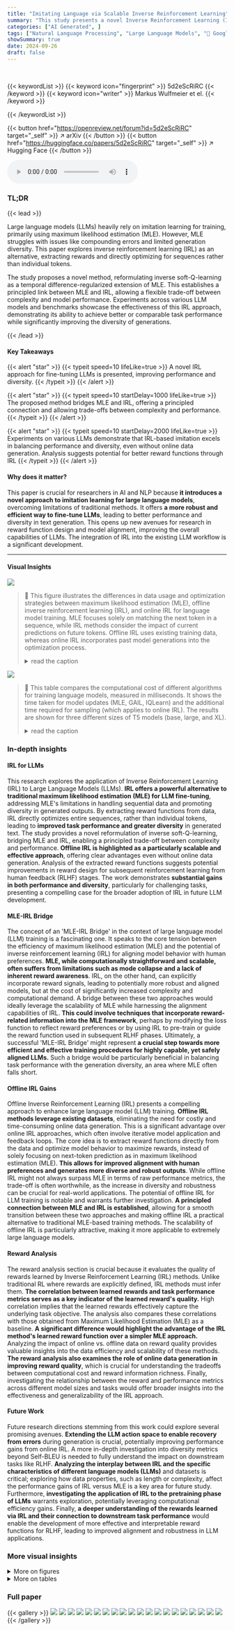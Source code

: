 ```yaml
---
title: "Imitating Language via Scalable Inverse Reinforcement Learning"
summary: "This study presents a novel Inverse Reinforcement Learning (IRL) approach for fine-tuning large language models, offering improved performance and generation diversity compared to standard methods."
categories: ["AI Generated", ]
tags: ["Natural Language Processing", "Large Language Models", "🏢 Google DeepMind",]
showSummary: true
date: 2024-09-26
draft: false
---
```


<br>

{{< keywordList >}}
{{< keyword icon="fingerprint" >}} 5d2eScRiRC {{< /keyword >}}
{{< keyword icon="writer" >}} Markus Wulfmeier et el. {{< /keyword >}}
 
{{< /keywordList >}}

{{< button href="https://openreview.net/forum?id=5d2eScRiRC" target="_self" >}}
↗ arXiv
{{< /button >}}
{{< button href="https://huggingface.co/papers/5d2eScRiRC" target="_self" >}}
↗ Hugging Face
{{< /button >}}



<audio controls>
    <source src="https://ai-paper-reviewer.com/5d2eScRiRC/podcast.wav" type="audio/wav">
    Your browser does not support the audio element.
</audio>


### TL;DR


{{< lead >}}

Large language models (LLMs) heavily rely on imitation learning for training, primarily using maximum likelihood estimation (MLE). However, MLE struggles with issues like compounding errors and limited generation diversity.  This paper explores inverse reinforcement learning (IRL) as an alternative, extracting rewards and directly optimizing for sequences rather than individual tokens.

The study proposes a novel method, reformulating inverse soft-Q-learning as a temporal difference-regularized extension of MLE.  This establishes a principled link between MLE and IRL, allowing a flexible trade-off between complexity and model performance.  Experiments across various LLM models and benchmarks showcase the effectiveness of this IRL approach, demonstrating its ability to achieve better or comparable task performance while significantly improving the diversity of generations.

{{< /lead >}}


#### Key Takeaways

{{< alert "star" >}}
{{< typeit speed=10 lifeLike=true >}} A novel IRL approach for fine-tuning LLMs is presented, improving performance and diversity. {{< /typeit >}}
{{< /alert >}}

{{< alert "star" >}}
{{< typeit speed=10 startDelay=1000 lifeLike=true >}} The proposed method bridges MLE and IRL, offering a principled connection and allowing trade-offs between complexity and performance. {{< /typeit >}}
{{< /alert >}}

{{< alert "star" >}}
{{< typeit speed=10 startDelay=2000 lifeLike=true >}} Experiments on various LLMs demonstrate that IRL-based imitation excels in balancing performance and diversity, even without online data generation.  Analysis suggests potential for better reward functions through IRL {{< /typeit >}}
{{< /alert >}}

#### Why does it matter?
This paper is crucial for researchers in AI and NLP because **it introduces a novel approach to imitation learning for large language models**, overcoming limitations of traditional methods. It offers **a more robust and efficient way to fine-tune LLMs**, leading to better performance and diversity in text generation. This opens up new avenues for research in reward function design and model alignment, improving the overall capabilities of LLMs.  The integration of IRL into the existing LLM workflow is a significant development.

------
#### Visual Insights



![](https://ai-paper-reviewer.com/5d2eScRiRC/figures_1_1.jpg)

> 🔼 This figure illustrates the differences in data usage and optimization strategies between maximum likelihood estimation (MLE), offline inverse reinforcement learning (IRL), and online IRL for language model training.  MLE focuses solely on matching the next token in a sequence, while IRL methods consider the impact of current predictions on future tokens.  Offline IRL uses existing training data, whereas online IRL incorporates past model generations into the optimization process.
> <details>
> <summary>read the caption</summary>
> Figure 1: Data usage and optimization flow in MLE, offline and online IRL. Independent of the method, current models use the history of past tokens to predict the next. However, MLE purely optimizes the current output for exact matching the corresponding datapoint while IRL-based methods take into account the impact on future tokens. Online optimization additionally conditions on past model generations rather than the original dataset. Grey and blue objects respectively represent training data and model generations. The impact of future datapoints is often indirect and mediated via learned functions (e.g. the discriminator in GAIL [25] and the Q-function in IQLearn [20]).
> </details>





![](https://ai-paper-reviewer.com/5d2eScRiRC/tables_7_1.jpg)

> 🔼 This table compares the computational cost of different algorithms for training language models, measured in milliseconds.  It shows the time taken for model updates (MLE, GAIL, IQLearn) and the additional time required for sampling (which applies to online IRL). The results are shown for three different sizes of T5 models (base, large, and XL).
> <details>
> <summary>read the caption</summary>
> Table 1: Algorithm profiling with computation in milliseconds. 'Sampling' refers to generating a number of sequences equivalent to batch size and often uses equal or more time than updates. These times depend on hardware, implementation and code optimization.
> </details>





### In-depth insights


#### IRL for LLMs
This research explores the application of Inverse Reinforcement Learning (IRL) to Large Language Models (LLMs).  **IRL offers a powerful alternative to traditional maximum likelihood estimation (MLE) for LLM fine-tuning**, addressing MLE's limitations in handling sequential data and promoting diversity in generated outputs.  By extracting reward functions from data, IRL directly optimizes entire sequences, rather than individual tokens, leading to **improved task performance and greater diversity** in generated text.  The study provides a novel reformulation of inverse soft-Q-learning, bridging MLE and IRL, enabling a principled trade-off between complexity and performance.  **Offline IRL is highlighted as a particularly scalable and effective approach**, offering clear advantages even without online data generation.  Analysis of the extracted reward functions suggests potential improvements in reward design for subsequent reinforcement learning from human feedback (RLHF) stages.  The work demonstrates **substantial gains in both performance and diversity**, particularly for challenging tasks, presenting a compelling case for the broader adoption of IRL in future LLM development.

#### MLE-IRL Bridge
The concept of an 'MLE-IRL Bridge' in the context of large language model (LLM) training is a fascinating one.  It speaks to the core tension between the efficiency of maximum likelihood estimation (MLE) and the potential of inverse reinforcement learning (IRL) for aligning model behavior with human preferences. **MLE, while computationally straightforward and scalable, often suffers from limitations such as mode collapse and a lack of inherent reward awareness**.  IRL, on the other hand, can explicitly incorporate reward signals, leading to potentially more robust and aligned models, but at the cost of significantly increased complexity and computational demand.  A bridge between these two approaches would ideally leverage the scalability of MLE while harnessing the alignment capabilities of IRL. **This could involve techniques that incorporate reward-related information into the MLE framework**, perhaps by modifying the loss function to reflect reward preferences or by using IRL to pre-train or guide the reward function used in subsequent RLHF phases.  Ultimately, a successful 'MLE-IRL Bridge' might represent **a crucial step towards more efficient and effective training procedures for highly capable, yet safely aligned LLMs.**  Such a bridge would be particularly beneficial in balancing task performance with the generation diversity, an area where MLE often falls short.

#### Offline IRL Gains
Offline Inverse Reinforcement Learning (IRL) presents a compelling approach to enhance large language model (LLM) training.  **Offline IRL methods leverage existing datasets**, eliminating the need for costly and time-consuming online data generation. This is a significant advantage over online IRL approaches, which often involve iterative model application and feedback loops. The core idea is to extract reward functions directly from the data and optimize model behavior to maximize rewards, instead of solely focusing on next-token prediction as in maximum likelihood estimation (MLE).  **This allows for improved alignment with human preferences and generates more diverse and robust outputs**. While offline IRL might not always surpass MLE in terms of raw performance metrics, the trade-off is often worthwhile, as the increase in diversity and robustness can be crucial for real-world applications. The potential of offline IRL for LLM training is notable and warrants further investigation.  **A principled connection between MLE and IRL is established**, allowing for a smooth transition between these two approaches and making offline IRL a practical alternative to traditional MLE-based training methods.  The scalability of offline IRL is particularly attractive, making it more applicable to extremely large language models.

#### Reward Analysis
The reward analysis section is crucial because it evaluates the quality of rewards learned by Inverse Reinforcement Learning (IRL) methods.  Unlike traditional RL where rewards are explicitly defined, IRL methods must infer them. **The correlation between learned rewards and task performance metrics serves as a key indicator of the learned reward's quality.** High correlation implies that the learned rewards effectively capture the underlying task objective.  The analysis also compares these correlations with those obtained from Maximum Likelihood Estimation (MLE) as a baseline.  **A significant difference would highlight the advantage of the IRL method's learned reward function over a simpler MLE approach.**  Analyzing the impact of online vs. offline data on reward quality provides valuable insights into the data efficiency and scalability of these methods. **The reward analysis also examines the role of online data generation in improving reward quality**, which is crucial for understanding the tradeoffs between computational cost and reward information richness.  Finally, investigating the relationship between the reward and performance metrics across different model sizes and tasks would offer broader insights into the effectiveness and generalizability of the IRL approach.

#### Future Work
Future research directions stemming from this work could explore several promising avenues. **Extending the LLM action space to enable recovery from errors** during generation is crucial, potentially improving performance gains from online IRL.  A more in-depth investigation into diversity metrics beyond Self-BLEU is needed to fully understand the impact on downstream tasks like RLHF.  **Analyzing the interplay between IRL and the specific characteristics of different language models (LLMs)** and datasets is critical;  exploring how data properties, such as length or complexity, affect the performance gains of IRL versus MLE is a key area for future study.  Furthermore, **investigating the application of IRL to the pretraining phase of LLMs** warrants exploration, potentially leveraging computational efficiency gains. Finally, **a deeper understanding of the rewards learned via IRL and their connection to downstream task performance** would enable the development of more effective and interpretable reward functions for RLHF, leading to improved alignment and robustness in LLM applications.


### More visual insights

<details>
<summary>More on figures
</summary>


![](https://ai-paper-reviewer.com/5d2eScRiRC/figures_4_1.jpg)

> 🔼 This figure shows the results of fine-tuning experiments on the GSM8k dataset using three different methods: Maximum Likelihood Estimation (MLE), Inverse Q-Learning (IQLearn), and Generative Adversarial Imitation Learning (GAIL).  The x-axis represents accuracy (with and without a calculator), and the y-axis represents the diversity of model generations (measured by Self-BLEU).  Different regularization strengths were applied to each method.  The results indicate that MLE's performance significantly decreases with higher entropy cost, while IQLearn and GAIL offer a better trade-off between performance and diversity.  Larger models perform better but also exhibit higher self-similarity, highlighting the value of balancing performance and diversity.
> <details>
> <summary>read the caption</summary>
> Figure 2: GSM8k results for fine-tuning with MLE, IQLearn, and GAIL across different regularization strengths. In particular MLE shows strong performance reduction with higher entropy cost. Larger models demonstrate higher performance but also stronger self similarity across generations, rendering effective trading of between task performance and diversity highly relevant. Error bars indicate the standard error of the mean after repeating the experiment with 3 different seeds.
> </details>



![](https://ai-paper-reviewer.com/5d2eScRiRC/figures_5_1.jpg)

> 🔼 This figure displays the results of experiments on the XSUM dataset using different training methods: Maximum Likelihood Estimation (MLE), Inverse Q-Learning (IQLearn), and Generative Adversarial Imitation Learning (GAIL).  The x-axis represents ROUGE-1 and ROUGE-2 scores (metrics for evaluating summarization quality), while the y-axis shows Self-BLEU scores (a measure of the diversity of generated summaries).  Different regularization strengths were used for each method. The figure shows that IQLearn achieves a good balance between high ROUGE scores (good quality) and high Self-BLEU scores (diverse summaries). In contrast, MLE with high entropy regularization performs poorly.  The appendix contains similar plots using ROUGE-LSUM.
> <details>
> <summary>read the caption</summary>
> Figure 3: XSUM results for models trained with MLE, IQLearn, and GAIL across different regularization strengths. ROUGE 1 and ROUGE 2 are used as performance metrics on the x-axes with Self-BLEU as diversity measure on the y-axis. Entropy regularizing large MLE and GAIL trained models with 0.1 leads to catastrophic results outside the limits of the plot. Figure 9 in the appendix shows the corresponding plots for ROUGE-LSUM.
> </details>



![](https://ai-paper-reviewer.com/5d2eScRiRC/figures_5_2.jpg)

> 🔼 This figure displays the results of experiments using PaLM2 models on three different tasks (GSM8k, TLDR, and WMT22) with two different training methods (MLE and IQLearn) and with varying sampling temperatures.  The left panel shows results for the GSM8k task, the middle for TLDR, and the right for WMT22. Each panel presents three lines representing MLE performance without beam search, IQLearn performance without beam search, and MLE performance with beam search, IQLearn performance with beam search. The x-axis represents the sampling temperature, and the y-axis represents the performance metric (accuracy, ROUGE-LSUM, or BLEU, respectively). The caption highlights that IQLearn's performance is less dependent on beam search, indicating that IQLearn better propagates sequence information during training, leading to improved inference efficiency.
> <details>
> <summary>read the caption</summary>
> Figure 4: PaLM2 results for various sampling temperatures with MLE and IQLearn. Left: GSM8k, Mid: TLDR, Right: WMT22, including beam search. By propagating sequence information during training, IQLearn reduces inference time dependency on beam search for improving performance.
> </details>



![](https://ai-paper-reviewer.com/5d2eScRiRC/figures_7_1.jpg)

> 🔼 The figure shows the results of GSM8k experiments using Maximum Likelihood Estimation (MLE), Inverse Q-learning (IQLearn), and Generative Adversarial Imitation Learning (GAIL) methods with varying regularization strength.  It compares the accuracy (with and without a calculator) for different model sizes (Base, Large, X-Large).  The results highlight a tradeoff between performance and diversity:  higher regularization hurts MLE performance, while larger models perform better but exhibit less diversity.
> <details>
> <summary>read the caption</summary>
> Figure 2: GSM8k results for fine-tuning with MLE, IQLearn, and GAIL across different regularization strengths. In particular MLE shows strong performance reduction with higher entropy cost. Larger models demonstrate higher performance but also stronger self similarity across generations, rendering effective trading of between task performance and diversity highly relevant. Error bars indicate the standard error of the mean after repeating the experiment with 3 different seeds.
> </details>



![](https://ai-paper-reviewer.com/5d2eScRiRC/figures_8_1.jpg)

> 🔼 This figure shows the learning curves for different model training scenarios on the XSUM dataset, highlighting the impact of dataset size and regularization techniques. It demonstrates that using smaller datasets exacerbates the overfitting problem in Maximum Likelihood Estimation (MLE)-based training. In contrast, Inverse Q-Learning (IQLearn) effectively mitigates this overfitting through its temporal difference regularization, improving model robustness. The figure also points out that simply applying entropy regularization to MLE is insufficient for addressing the overfitting issue.
> <details>
> <summary>read the caption</summary>
> Figure 7: Learning curves for subsets of the XSUM training data. The smallest subsets demonstrate strong overfitting for pure MLE which the TD regularization in IQLearn mitigates. Pure entropy regularization is unable to obtain similar robustness and directly conflicts with task performance.
> </details>



![](https://ai-paper-reviewer.com/5d2eScRiRC/figures_8_2.jpg)

> 🔼 This figure shows the Spearman's rank correlation between the accumulated rewards (over complete sampled trajectories for the full validation sets) for online IQLearn (α = 0.1) and task-specific metrics (BLEU and ChrF). It compares the correlations obtained with different values of the regularization parameter λ in IQLearn to the correlation obtained with MLE (λ = 0.0). The plot shows how the correlation between the learned rewards and task performance increases with λ, indicating that IQLearn effectively incorporates task-relevant information into the extracted rewards.
> <details>
> <summary>read the caption</summary>
> Figure 8: Reward correlation on WMT22 as a function of λ for a fixed mix-in α = 0.1 for online data compared to MLE (i.e., λ = 0.0).
> </details>



![](https://ai-paper-reviewer.com/5d2eScRiRC/figures_8_3.jpg)

> 🔼 The figure shows the results of experiments on the GSM8k dataset using three different methods for fine-tuning large language models: Maximum Likelihood Estimation (MLE), Inverse Soft Q-learning (IQLearn), and Generative Adversarial Imitation Learning (GAIL).  Different regularization strengths are tested for each method. The results highlight the trade-off between task performance and the diversity of model generations, particularly with larger models. The error bars show the standard error of the mean across multiple runs with different random seeds.
> <details>
> <summary>read the caption</summary>
> Figure 2: GSM8k results for fine-tuning with MLE, IQLearn, and GAIL across different regularization strengths. In particular MLE shows strong performance reduction with higher entropy cost. Larger models demonstrate higher performance but also stronger self similarity across generations, rendering effective trading of between task performance and diversity highly relevant. Error bars indicate the standard error of the mean after repeating the experiment with 3 different seeds.
> </details>



![](https://ai-paper-reviewer.com/5d2eScRiRC/figures_17_1.jpg)

> 🔼 This figure displays the performance of different models (MLE, IQLearn, and GAIL) on the XSUM dataset with various regularization strengths.  ROUGE-1 and ROUGE-2 scores (measuring summarization quality) are plotted against Self-BLEU (measuring the diversity of generated summaries).  The results show that IQLearn achieves a good balance between high ROUGE scores and high diversity.  MLE and GAIL, especially with high entropy regularization, struggle to maintain good performance while also increasing diversity.  The appendix contains similar plots using ROUGE-LSUM.
> <details>
> <summary>read the caption</summary>
> Figure 3: XSUM results for models trained with MLE, IQLearn, and GAIL across different regularization strengths. ROUGE 1 and ROUGE 2 are used as performance metrics on the x-axes with Self-BLEU as diversity measure on the y-axis. Entropy regularizing large MLE and GAIL trained models with 0.1 leads to catastrophic results outside the limits of the plot. Figure 9 in the appendix shows the corresponding plots for ROUGE-LSUM.
> </details>



![](https://ai-paper-reviewer.com/5d2eScRiRC/figures_17_2.jpg)

> 🔼 This figure presents the results of the GSM8k experiment, comparing the performance of three different methods: Maximum Likelihood Estimation (MLE), Inverse Q-Learning (IQLearn), and Generative Adversarial Imitation Learning (GAIL).  The x-axis represents the model size (Base, Large, X-Large), and the y-axis shows the accuracy. The results show that IRL-based methods (IQLearn and GAIL) exhibit better performance than MLE. Moreover, the impact of the regularization strength on the performance is also visible. The error bars illustrate the standard error of the mean, calculated from multiple experiment runs.
> <details>
> <summary>read the caption</summary>
> Figure 2: GSM8k results for fine-tuning with MLE, IQLearn, and GAIL across different regularization strengths. In particular MLE shows strong performance reduction with higher entropy cost. Larger models demonstrate higher performance but also stronger self similarity across generations, rendering effective trading of between task performance and diversity highly relevant. Error bars indicate the standard error of the mean after repeating the experiment with 3 different seeds.
> </details>



![](https://ai-paper-reviewer.com/5d2eScRiRC/figures_18_1.jpg)

> 🔼 This figure compares the data usage and optimization methods in Maximum Likelihood Estimation (MLE), offline Inverse Reinforcement Learning (IRL), and online IRL.  It shows how MLE only focuses on the current token prediction by maximizing likelihood, while IRL methods consider the impact of current actions on future tokens. Online IRL differs by conditioning on past model generations instead of the original dataset.
> <details>
> <summary>read the caption</summary>
> Figure 1: Data usage and optimization flow in MLE, offline and online IRL. Independent of the method, current models use the history of past tokens to predict the next. However, MLE purely optimizes the current output for exact matching the corresponding datapoint while IRL-based methods take into account the impact on future tokens. Online optimization additionally conditions on past model generations rather than the original dataset. Grey and blue objects respectively represent training data and model generations. The impact of future datapoints is often indirect and mediated via learned functions (e.g. the discriminator in GAIL [25] and the Q-function in IQLearn [20]).
> </details>



![](https://ai-paper-reviewer.com/5d2eScRiRC/figures_18_2.jpg)

> 🔼 This figure shows the results of training a T5-Large model on the XSUM dataset using GAIL with different values of entropy regularization and MLE loss weight. The top graph shows ROUGE-1 scores, and the bottom shows the average number of tokens in the generated summaries.  The results show that adding an MLE loss improves ROUGE-1 scores but increases the length of the generated summaries.
> <details>
> <summary>read the caption</summary>
> Figure 12: Effect of adding a standard MLE loss (mle_weight=1) on the training data combined with GAIL on XSUM. We show the ROUGE 1 metric and the average length of the generated summaries when training a T5-Large model with GAIL.
> </details>



</details>




<details>
<summary>More on tables
</summary>


![](https://ai-paper-reviewer.com/5d2eScRiRC/tables_15_1.jpg)
> 🔼 This table lists the hyperparameter settings used for both the IQLearn and MLE algorithms in the experiments described in the paper.  It specifies the learning rate for both T5 and PaLM2 models, the number of warmup steps, the batch sizes used for different sizes of T5 models and the PaLM2 model, and the number of random seeds used per experiment.
> <details>
> <summary>read the caption</summary>
> Table 3: IQLearn and MLE hyperparameters
> </details>

![](https://ai-paper-reviewer.com/5d2eScRiRC/tables_16_1.jpg)
> 🔼 This table lists the hyperparameters used for the Generative Adversarial Imitation Learning (GAIL) algorithm in the paper's experiments.  It specifies values for batch size, learning rate, warmup steps, KL strength (for the KL penalty in the policy optimization), and the number of random seeds used per experiment, for different sizes of the T5 language model (T5-base, T5-large, T5-xl). These settings were used to control the training process of the GAIL algorithm during the study.
> <details>
> <summary>read the caption</summary>
> Table 4: GAIL hyperparameters
> </details>

![](https://ai-paper-reviewer.com/5d2eScRiRC/tables_19_1.jpg)
> 🔼 This table presents the results of offline IQLearn on the WMT22 dataset, comparing different regularization strengths (lambda) and the ratio of online data used (mixin). The table shows the dev-BLEU and test-BLEU scores for various combinations of these hyperparameters.  Italicized entries represent the best dev-BLEU scores within each mixin group, while bolded entries indicate the overall best performance across all tested configurations.
> <details>
> <summary>read the caption</summary>
> Table 5: WMT22 results for offline IQLearn initialised with a PaLM2 checkpoint. Italic – best dev BLEU in group (i.e. same mix value), bold – best overall.
> </details>

</details>




### Full paper

{{< gallery >}}
<img src="https://ai-paper-reviewer.com/5d2eScRiRC/1.png" class="grid-w50 md:grid-w33 xl:grid-w25" />
<img src="https://ai-paper-reviewer.com/5d2eScRiRC/2.png" class="grid-w50 md:grid-w33 xl:grid-w25" />
<img src="https://ai-paper-reviewer.com/5d2eScRiRC/3.png" class="grid-w50 md:grid-w33 xl:grid-w25" />
<img src="https://ai-paper-reviewer.com/5d2eScRiRC/4.png" class="grid-w50 md:grid-w33 xl:grid-w25" />
<img src="https://ai-paper-reviewer.com/5d2eScRiRC/5.png" class="grid-w50 md:grid-w33 xl:grid-w25" />
<img src="https://ai-paper-reviewer.com/5d2eScRiRC/6.png" class="grid-w50 md:grid-w33 xl:grid-w25" />
<img src="https://ai-paper-reviewer.com/5d2eScRiRC/7.png" class="grid-w50 md:grid-w33 xl:grid-w25" />
<img src="https://ai-paper-reviewer.com/5d2eScRiRC/8.png" class="grid-w50 md:grid-w33 xl:grid-w25" />
<img src="https://ai-paper-reviewer.com/5d2eScRiRC/9.png" class="grid-w50 md:grid-w33 xl:grid-w25" />
<img src="https://ai-paper-reviewer.com/5d2eScRiRC/10.png" class="grid-w50 md:grid-w33 xl:grid-w25" />
<img src="https://ai-paper-reviewer.com/5d2eScRiRC/11.png" class="grid-w50 md:grid-w33 xl:grid-w25" />
<img src="https://ai-paper-reviewer.com/5d2eScRiRC/12.png" class="grid-w50 md:grid-w33 xl:grid-w25" />
<img src="https://ai-paper-reviewer.com/5d2eScRiRC/13.png" class="grid-w50 md:grid-w33 xl:grid-w25" />
<img src="https://ai-paper-reviewer.com/5d2eScRiRC/14.png" class="grid-w50 md:grid-w33 xl:grid-w25" />
<img src="https://ai-paper-reviewer.com/5d2eScRiRC/15.png" class="grid-w50 md:grid-w33 xl:grid-w25" />
<img src="https://ai-paper-reviewer.com/5d2eScRiRC/16.png" class="grid-w50 md:grid-w33 xl:grid-w25" />
<img src="https://ai-paper-reviewer.com/5d2eScRiRC/17.png" class="grid-w50 md:grid-w33 xl:grid-w25" />
<img src="https://ai-paper-reviewer.com/5d2eScRiRC/18.png" class="grid-w50 md:grid-w33 xl:grid-w25" />
<img src="https://ai-paper-reviewer.com/5d2eScRiRC/19.png" class="grid-w50 md:grid-w33 xl:grid-w25" />
<img src="https://ai-paper-reviewer.com/5d2eScRiRC/20.png" class="grid-w50 md:grid-w33 xl:grid-w25" />
{{< /gallery >}}